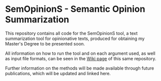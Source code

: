 # SemOpinionS - Semantic Opinion Summarization

This repository contains all code for the SemOpinionS tool, a text summarization tool for opinionative texts, produced for obtaining my Master's Degree to be presented soon.

All information on how to run the tool and on each argument used, as well as input file formats, can be seen in the [Wiki page](https://github.com/Superar/SemOpinionS/wiki/Arguments) of this same repository.

Further information on the methods will be made available through future publications, which will be updated and linked here.